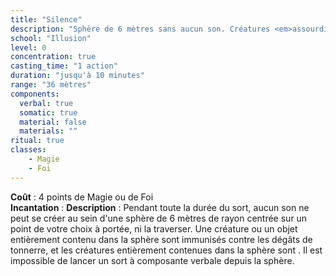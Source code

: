```yaml
---
title: "Silence"
description: "Sphère de 6 mètres sans aucun son. Créatures <em>assourdies</em>, pas de sort verbal."
school: "Illusion"
level: 0
concentration: true
casting_time: "1 action"
duration: "jusqu'à 10 minutes"
range: "36 mètres"
components:
  verbal: true
  somatic: true
  material: false
  materials: ""
ritual: true
classes:
    - Magie
    - Foi
---
```

**Coût** : 4 points de Magie ou de Foi  
**Incantation** : 
**Description** : Pendant toute la durée du sort, aucun son ne peut se créer au sein d'une sphère de 6 mètres de rayon centrée sur un point de votre choix à portée, ni la traverser. Une créature ou un objet entièrement contenu dans la sphère sont immunisés contre les dégâts de tonnerre, et les créatures entièrement contenues dans la sphère sont <RT l="assourdies" t="assourdi"/>. Il est impossible de lancer un sort à composante verbale depuis la sphère.
